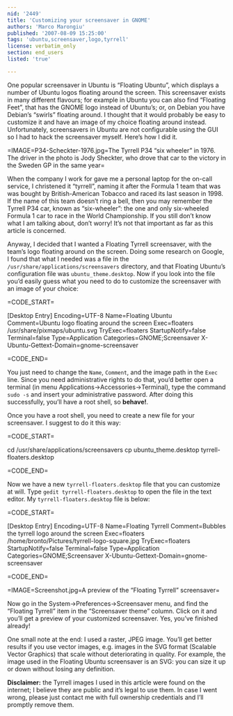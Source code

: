 ```yaml
---
nid: '2449'
title: 'Customizing your screensaver in GNOME'
authors: 'Marco Marongiu'
published: '2007-08-09 15:25:00'
tags: 'ubuntu,screensaver,logo,tyrrell'
license: verbatim_only
section: end_users
listed: 'true'

---
```

One popular screensaver in Ubuntu is “Floating Ubuntu”, which displays a number of Ubuntu logos floating around the screen. This screensaver exists in many different flavours; for example in Ubuntu you can also find “Floating Feet”, that has the GNOME logo instead of Ubuntu’s; or, on Debian you have Debian’s “swirls” floating around. I thought that it would probably be easy to customize it and have an image of my choice floating around instead. Unfortunately, screensavers in Ubuntu are not configurable using the GUI so I had to hack the screensaver myself. Here’s how I did it.


=IMAGE=P34-Scheckter-1976.jpg=The Tyrrell P34 “six wheeler” in 1976. The driver in the photo is Jody Sheckter, who drove that car to the victory in the Sweden GP in the same year=

When the company I work for gave me a personal laptop for the on-call service, I christened it “tyrrell”, naming it after the Formula 1 team that was was bought by British-American Tobacco and raced its last season in 1998. If the name of this team doesn’t ring a bell, then you may remember the Tyrrell P34 car, known as “six-wheeler”: the one and only six-wheeled Formula 1 car to race in the World Championship. If you still don’t know what I am talking about, don’t worry! It’s not that important as far as this article is concerned.

Anyway, I decided that I wanted a Floating Tyrrell screensaver, with the team’s logo floating around on the screen. Doing some research on Google, I found that what I needed was a file in the `/usr/share/applications/screensavers` directory, and that Floating Ubuntu’s configuration file was `ubuntu_theme.desktop`. Now if you look into the file you’d easily guess what you need to do to customize the screensaver with an image of your choice:


=CODE_START=

[Desktop Entry]
Encoding=UTF-8
Name=Floating Ubuntu
Comment=Ubuntu logo floating around the screen
Exec=floaters /usr/share/pixmaps/ubuntu.svg
TryExec=floaters
StartupNotify=false
Terminal=false
Type=Application
Categories=GNOME;Screensaver
X-Ubuntu-Gettext-Domain=gnome-screensaver

=CODE_END=

You just need to change the `Name`, `Comment`, and the image path in the `Exec` line. Since you need administrative rights to do that, you’d better open a terminal (in menu Applications→Accessories→Terminal), type the command `sudo -s` and insert your administrative password. After doing this successfully, you’ll have a root shell, so **behave!**.

Once you have a root shell, you need to create a new file for your screensaver. I suggest to do it this way:


=CODE_START=

cd /usr/share/applications/screensavers
cp ubuntu_theme.desktop tyrrell-floaters.desktop 

=CODE_END=

Now we have a new `tyrrell-floaters.desktop` file that you can customize at will. Type `gedit tyrrell-floaters.desktop` to open the file in the text editor. My `tyrrell-floaters.desktop` file is below:


=CODE_START=

[Desktop Entry]
Encoding=UTF-8
Name=Floating Tyrrell
Comment=Bubbles the tyrrell logo around the screen
Exec=floaters /home/bronto/Pictures/tyrrell-logo-square.jpg
TryExec=floaters
StartupNotify=false
Terminal=false
Type=Application
Categories=GNOME;Screensaver
X-Ubuntu-Gettext-Domain=gnome-screensaver

=CODE_END=


=IMAGE=Screenshot.jpg=A preview of the “Floating Tyrrell” screensaver=

Now go in the System→Preferences→Screensaver menu, and find the “Floating Tyrrell” item in the “Screensaver theme” column. Click on it and you’ll get a preview of your customized screensaver. Yes, you’ve finished already!

One small note at the end: I used a raster, JPEG image. You’ll get better results if you use vector images, e.g. images in the SVG format (Scalable Vector Graphics) that scale without deteriorating in quality. For example, the image used in the Floating Ubuntu screensaver is an SVG: you can size it up or down without losing any definition.

**Disclaimer:** the Tyrrell images I used in this article were found on the internet; I believe they are public and it’s legal to use them. In case I went wrong, please just contact me with full ownership credentials and I’ll promptly remove them.

